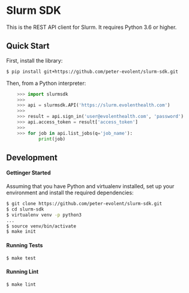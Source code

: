 Slurm SDK
=========

This is the REST API client for Slurm. It requires Python 3.6 or higher.

## Quick Start

First, install the library:
```sh
$ pip install git+https://github.com/peter-evolent/slurm-sdk.git
```

Then, from a Python interpreter:

```python
    >>> import slurmsdk
    >>>
    >>> api = slurmsdk.API('https://slurm.evolenthealth.com')
    >>>
    >>> result = api.sign_in('user@evolenthealth.com', 'password')
    >>> api.access_token = result['access_token']
    >>>
    >>> for job in api.list_jobs(q='job_name'):
            print(job)
```

## Development

#### Gettinger Started

Assuming that you have Python and virtualenv installed, set up your environment and install the required dependencies:
```sh
$ git clone https://github.com/peter-evolent/slurm-sdk.git
$ cd slurm-sdk
$ virtualenv venv -p python3
...
$ source venv/bin/activate
$ make init
```

#### Running Tests

```sh
$ make test
```

#### Running Lint

```sh
$ make lint
```
